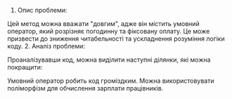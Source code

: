 1. Опис проблеми:

Цей метод можна вважати "довгим", адже він містить умовний оператор, який розрізняє погодинну та фіксовану оплату. Це може призвести до зниження читабельності та ускладнення розуміння логіки коду.
2. Аналіз проблеми:

Проаналізувавши код, можна виділити наступні ділянки, які можна покращити:

Умовний оператор робить код громіздким.
Можна використовувати поліморфізм для обчислення зарплати працівників.
